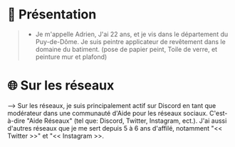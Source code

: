 # 🍃 Présentation
> - Je m'appelle Adrien, J'ai 22 ans, et je vis dans le département du Puy-de-Dôme. Je suis peintre applicateur de revêtement dans le domaine du batiment. (pose de papier peint, Toile de verre, et peinture mur et plafond)

# 🌐 Sur les réseaux
--> Sur les réseaux, je suis principalement actif sur Discord en tant que modérateur dans une communauté d'Aide pour les réseaux sociaux. C'est-à-dire "Aide Réseaux" (tel que: Discord, Twitter, Instagram, ect.). J'ai aussi d'autres réseaux que je me sert depuis 5 à 6 ans d'affilé, notamment "<< Twitter >>" et "<< Instagram >>.
